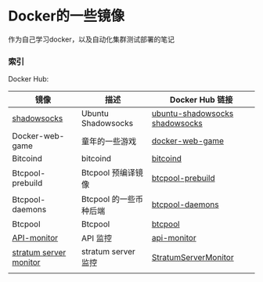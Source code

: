 # Docker的一些镜像
作为自己学习docker，以及自动化集群测试部署的笔记

### 索引

Docker Hub:

| 镜像                                                         | 描述                   | Docker Hub 链接                                              |
| ------------------------------------------------------------ | ---------------------- | ------------------------------------------------------------ |
| [shadowsocks](./Ubuntu/shadowsocks/README.md)                | Ubuntu Shadowsocks     | [ubuntu-shadowsocks](https://hub.docker.com/repository/docker/dubuqingfeng/ubuntu-shadowsocks) [shadowsocks](https://hub.docker.com/repository/docker/dubuqingfeng/shadowsocks) |
| Docker-web-game                                              | 童年的一些游戏         | [docker-web-game](https://hub.docker.com/repository/docker/dubuqingfeng/docker-web-game) |
| Bitcoind                                                     | bitcoind               | [bitcoind](https://hub.docker.com/repository/docker/dubuqingfeng/bitcoind) |
| Btcpool-prebuild                                             | Btcpool 预编译镜像     | [btcpool-prebuild](https://hub.docker.com/repository/docker/dubuqingfeng/btcpool-prebuild) |
| Btcpool-daemons                                              | Btcpool 的一些币种后端 | [btcpool-daemons](https://hub.docker.com/repository/docker/dubuqingfeng/btcpool-daemons) |
| Btcpool                                                      | Btcpool                | [btcpool](https://hub.docker.com/repository/docker/dubuqingfeng/btcpool) |
| [API-monitor](https://github.com/dubuqingfeng/api-monitor)   | API 监控               | [api-monitor](https://hub.docker.com/repository/docker/dubuqingfeng/api-monitor) |
| [stratum server monitor](https://github.com/dubuqingfeng/stratum-server-monitor) | stratum server 监控    | [StratumServerMonitor](https://hub.docker.com/repository/docker/dubuqingfeng/stratum-server-monitor) |
|                                                              |                        |                                                              |

